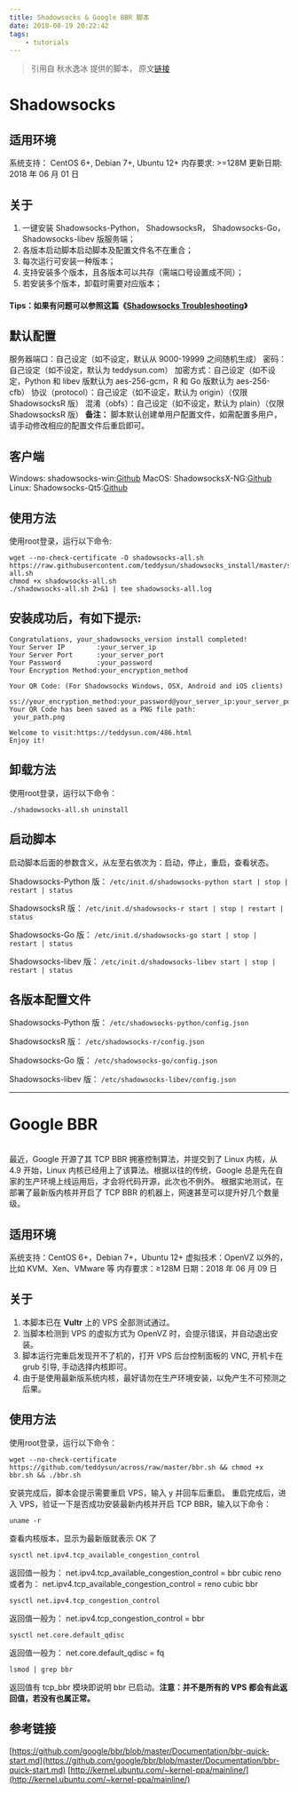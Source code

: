 ```yaml
---
title: Shadowsocks & Google BBR 脚本
date: 2018-08-19 20:22:42
tags:
    - tutorials
---
```


> 引用自 秋水逸冰 提供的脚本， 原文[链接](https://teddysun.com/486.html)

# Shadowsocks
## 适用环境
系统支持： CentOS 6+, Debian 7+, Ubuntu 12+
内存要求: >=128M
更新日期: 2018 年 06 月 01 日

## 关于
1. 一键安装 Shadowsocks-Python， ShadowsocksR， Shadowsocks-Go， Shadowsocks-libev 版服务端；
2. 各版本启动脚本启动脚本及配置文件名不在重合；
3. 每次运行可安装一种版本；
4. 支持安装多个版本，且各版本可以共存（需端口号设置成不同）；
5. 若安装多个版本，卸载时需要对应版本；

#### Tips：如果有问题可以参照这篇《[Shadowsocks Troubleshooting](https://github.com/shadowsocks/shadowsocks/wiki/Troubleshooting)》

## 默认配置
服务器端口：自己设定（如不设定，默认从 9000-19999 之间随机生成）
密码：自己设定（如不设定，默认为 teddysun.com）
加密方式：自己设定（如不设定，Python 和 libev 版默认为 aes-256-gcm，R 和 Go 版默认为 aes-256-cfb）
协议（protocol）：自己设定（如不设定，默认为 origin）（仅限 ShadowsocksR 版）
混淆（obfs）：自己设定（如不设定，默认为 plain）（仅限 ShadowsocksR 版）
**备注：** 脚本默认创建单用户配置文件，如需配置多用户，请手动修改相应的配置文件后重启即可。

## 客户端
Windows: shadowsocks-win:[Github](https://github.com/shadowsocks/shadowsocks-windows/releases)
MacOS: ShadowsocksX-NG:[Github](https://github.com/shadowsocks/ShadowsocksX-NG/releases)
Linux: Shadowsocks-Qt5:[Github](https://github.com/shadowsocks/shadowsocks-qt5/wiki/Installation)

## 使用方法
使用root登录，运行以下命令:
```
wget --no-check-certificate -O shadowsocks-all.sh https://raw.githubusercontent.com/teddysun/shadowsocks_install/master/shadowsocks-all.sh
chmod +x shadowsocks-all.sh
./shadowsocks-all.sh 2>&1 | tee shadowsocks-all.log
```

## 安装成功后，有如下提示:
```
Congratulations, your_shadowsocks_version install completed!
Your Server IP        :your_server_ip
Your Server Port      :your_server_port
Your Password         :your_password
Your Encryption Method:your_encryption_method

Your QR Code: (For Shadowsocks Windows, OSX, Android and iOS clients)
 ss://your_encryption_method:your_password@your_server_ip:your_server_port
Your QR Code has been saved as a PNG file path:
 your_path.png

Welcome to visit:https://teddysun.com/486.html
Enjoy it!
```

## 卸载方法
使用root登录，运行以下命令：
```
./shadowsocks-all.sh uninstall
```

## 启动脚本
启动脚本后面的参数含义，从左至右依次为：启动，停止，重启，查看状态。

Shadowsocks-Python 版：
`/etc/init.d/shadowsocks-python start | stop | restart | status`

ShadowsocksR 版：
`/etc/init.d/shadowsocks-r start | stop | restart | status`

Shadowsocks-Go 版：
`/etc/init.d/shadowsocks-go start | stop | restart | status`

Shadowsocks-libev 版：
`/etc/init.d/shadowsocks-libev start | stop | restart | status`

## 各版本配置文件
Shadowsocks-Python 版：
`/etc/shadowsocks-python/config.json`

ShadowsocksR 版：
`/etc/shadowsocks-r/config.json`

Shadowsocks-Go 版：
`/etc/shadowsocks-go/config.json`

Shadowsocks-libev 版：
`/etc/shadowsocks-libev/config.json`
<br>

----

# Google BBR
<br>
最近，Google 开源了其 TCP BBR 拥塞控制算法，并提交到了 Linux 内核，从 4.9 开始，Linux 内核已经用上了该算法。根据以往的传统，Google 总是先在自家的生产环境上线运用后，才会将代码开源，此次也不例外。
根据实地测试，在部署了最新版内核并开启了 TCP BBR 的机器上，网速甚至可以提升好几个数量级。

## 适用环境
系统支持：CentOS 6+，Debian 7+，Ubuntu 12+
虚拟技术：OpenVZ 以外的，比如 KVM、Xen、VMware 等
内存要求：≥128M
日期：2018 年 06 月 09 日

## 关于
1. 本脚本已在 **Vultr** 上的 VPS 全部测试通过。
2. 当脚本检测到 VPS 的虚拟方式为 OpenVZ 时，会提示错误，并自动退出安装。
3. 脚本运行完重启发现开不了机的，打开 VPS 后台控制面板的 VNC, 开机卡在 grub 引导, 手动选择内核即可。
4. 由于是使用最新版系统内核，最好请勿在生产环境安装，以免产生不可预测之后果。

## 使用方法
使用root登录，运行以下命令：
```
wget --no-check-certificate https://github.com/teddysun/across/raw/master/bbr.sh && chmod +x bbr.sh && ./bbr.sh
```
安装完成后，脚本会提示需要重启 VPS，输入 y 并回车后重启。
重启完成后，进入 VPS，验证一下是否成功安装最新内核并开启 TCP BBR，输入以下命令：
```
uname -r
```
查看内核版本，显示为最新版就表示 OK 了
```
sysctl net.ipv4.tcp_available_congestion_control
```
返回值一般为：
net.ipv4.tcp_available_congestion_control = bbr cubic reno
或者为：
net.ipv4.tcp_available_congestion_control = reno cubic bbr
```
sysctl net.ipv4.tcp_congestion_control
```
返回值一般为：
net.ipv4.tcp_congestion_control = bbr
```
sysctl net.core.default_qdisc
```
返回值一般为：
net.core.default_qdisc = fq
```
lsmod | grep bbr
```
返回值有 tcp_bbr 模块即说明 bbr 已启动。**注意：并不是所有的 VPS 都会有此返回值，若没有也属正常。**

## 参考链接
[https://github.com/google/bbr/blob/master/Documentation/bbr-quick-start.md](https://github.com/google/bbr/blob/master/Documentation/bbr-quick-start.md)
[http://kernel.ubuntu.com/~kernel-ppa/mainline/](http://kernel.ubuntu.com/~kernel-ppa/mainline/)